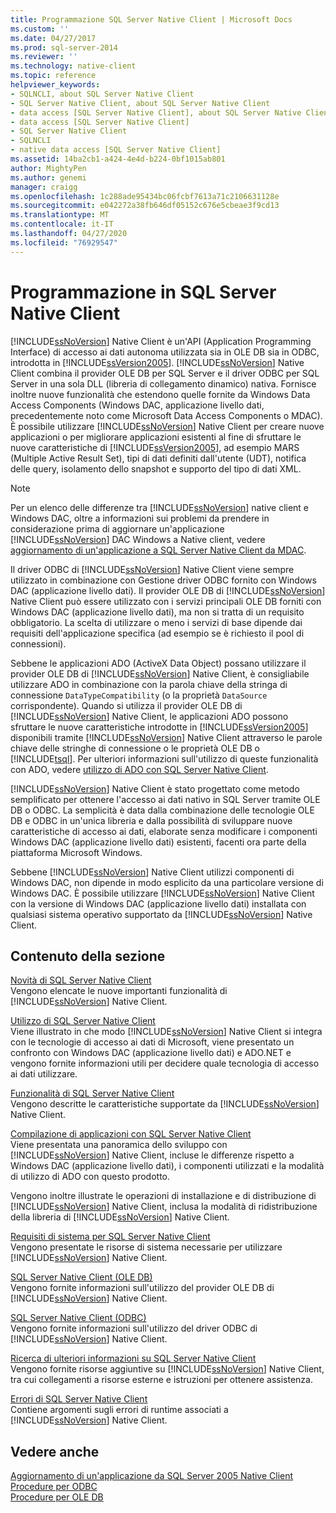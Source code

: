 ```yaml
---
title: Programmazione SQL Server Native Client | Microsoft Docs
ms.custom: ''
ms.date: 04/27/2017
ms.prod: sql-server-2014
ms.reviewer: ''
ms.technology: native-client
ms.topic: reference
helpviewer_keywords:
- SQLNCLI, about SQL Server Native Client
- SQL Server Native Client, about SQL Server Native Client
- data access [SQL Server Native Client], about SQL Server Native Client
- data access [SQL Server Native Client]
- SQL Server Native Client
- SQLNCLI
- native data access [SQL Server Native Client]
ms.assetid: 14ba2cb1-a424-4e4d-b224-0bf1015ab801
author: MightyPen
ms.author: genemi
manager: craigg
ms.openlocfilehash: 1c288ade95434bc06fcbf7613a71c2106631128e
ms.sourcegitcommit: e042272a38fb646df05152c676e5cbeae3f9cd13
ms.translationtype: MT
ms.contentlocale: it-IT
ms.lasthandoff: 04/27/2020
ms.locfileid: "76929547"
---
```

# <a name="sql-server-native-client-programming"></a>Programmazione in SQL Server Native Client
  [!INCLUDE[ssNoVersion](../../includes/ssnoversion-md.md)] Native Client è un'API (Application Programming Interface) di accesso ai dati autonoma utilizzata sia in OLE DB sia in ODBC, introdotta in [!INCLUDE[ssVersion2005](../../includes/ssversion2005-md.md)]. [!INCLUDE[ssNoVersion](../../includes/ssnoversion-md.md)] Native Client combina il provider OLE DB per SQL Server e il driver ODBC per SQL Server in una sola DLL (libreria di collegamento dinamico) nativa. Fornisce inoltre nuove funzionalità che estendono quelle fornite da Windows Data Access Components (Windows DAC, applicazione livello dati, precedentemente noto come Microsoft Data Access Components o MDAC). È possibile utilizzare [!INCLUDE[ssNoVersion](../../includes/ssnoversion-md.md)] Native Client per creare nuove applicazioni o per migliorare applicazioni esistenti al fine di sfruttare le nuove caratteristiche di [!INCLUDE[ssVersion2005](../../includes/ssversion2005-md.md)], ad esempio MARS (Multiple Active Result Set), tipi di dati definiti dall'utente (UDT), notifica delle query, isolamento dello snapshot e supporto del tipo di dati XML.  
  
> [!NOTE]  
>  Per un elenco delle differenze tra [!INCLUDE[ssNoVersion](../../includes/ssnoversion-md.md)] native client e Windows DAC, oltre a informazioni sui problemi da prendere in considerazione prima di aggiornare un'applicazione [!INCLUDE[ssNoVersion](../../includes/ssnoversion-md.md)] DAC Windows a Native client, vedere [aggiornamento di un'applicazione a SQL Server Native Client da MDAC](applications/updating-an-application-to-sql-server-native-client-from-mdac.md).  
  
 Il driver ODBC di [!INCLUDE[ssNoVersion](../../includes/ssnoversion-md.md)] Native Client viene sempre utilizzato in combinazione con Gestione driver ODBC fornito con Windows DAC (applicazione livello dati). Il provider OLE DB di [!INCLUDE[ssNoVersion](../../includes/ssnoversion-md.md)] Native Client può essere utilizzato con i servizi principali OLE DB forniti con Windows DAC (applicazione livello dati), ma non si tratta di un requisito obbligatorio. La scelta di utilizzare o meno i servizi di base dipende dai requisiti dell'applicazione specifica (ad esempio se è richiesto il pool di connessioni).  
  
 Sebbene le applicazioni ADO (ActiveX Data Object) possano utilizzare il provider OLE DB di [!INCLUDE[ssNoVersion](../../includes/ssnoversion-md.md)] Native Client, è consigliabile utilizzare ADO in combinazione con la parola chiave della stringa di connessione `DataTypeCompatibility` (o la proprietà `DataSource` corrispondente). Quando si utilizza il provider OLE DB di [!INCLUDE[ssNoVersion](../../includes/ssnoversion-md.md)] Native Client, le applicazioni ADO possono sfruttare le nuove caratteristiche introdotte in [!INCLUDE[ssVersion2005](../../includes/ssversion2005-md.md)] disponibili tramite [!INCLUDE[ssNoVersion](../../includes/ssnoversion-md.md)] Native Client attraverso le parole chiave delle stringhe di connessione o le proprietà OLE DB o [!INCLUDE[tsql](../../includes/tsql-md.md)]. Per ulteriori informazioni sull'utilizzo di queste funzionalità con ADO, vedere [utilizzo di ADO con SQL Server Native Client](applications/using-ado-with-sql-server-native-client.md).  
  
 [!INCLUDE[ssNoVersion](../../includes/ssnoversion-md.md)] Native Client è stato progettato come metodo semplificato per ottenere l'accesso ai dati nativo in SQL Server tramite OLE DB o ODBC. La semplicità è data dalla combinazione delle tecnologie OLE DB e ODBC in un'unica libreria e dalla possibilità di sviluppare nuove caratteristiche di accesso ai dati, elaborate senza modificare i componenti Windows DAC (applicazione livello dati) esistenti, facenti ora parte della piattaforma Microsoft Windows.  
  
 Sebbene [!INCLUDE[ssNoVersion](../../includes/ssnoversion-md.md)] Native Client utilizzi componenti di Windows DAC, non dipende in modo esplicito da una particolare versione di Windows DAC. È possibile utilizzare [!INCLUDE[ssNoVersion](../../includes/ssnoversion-md.md)] Native Client con la versione di Windows DAC (applicazione livello dati) installata con qualsiasi sistema operativo supportato da [!INCLUDE[ssNoVersion](../../includes/ssnoversion-md.md)] Native Client.  
  
## <a name="in-this-section"></a>Contenuto della sezione  
 [Novità di SQL Server Native Client](sql-server-native-client.md)  
 Vengono elencate le nuove importanti funzionalità di [!INCLUDE[ssNoVersion](../../includes/ssnoversion-md.md)] Native Client.  
  
 [Utilizzo di SQL Server Native Client](when-to-use-sql-server-native-client.md)  
 Viene illustrato in che modo [!INCLUDE[ssNoVersion](../../includes/ssnoversion-md.md)] Native Client si integra con le tecnologie di accesso ai dati di Microsoft, viene presentato un confronto con Windows DAC (applicazione livello dati) e ADO.NET e vengono fornite informazioni utili per decidere quale tecnologia di accesso ai dati utilizzare.  
  
 [Funzionalità di SQL Server Native Client](features/sql-server-native-client-features.md)  
 Vengono descritte le caratteristiche supportate da [!INCLUDE[ssNoVersion](../../includes/ssnoversion-md.md)] Native Client.  
  
 [Compilazione di applicazioni con SQL Server Native Client](applications/building-applications-with-sql-server-native-client.md)  
 Viene presentata una panoramica dello sviluppo con [!INCLUDE[ssNoVersion](../../includes/ssnoversion-md.md)] Native Client, incluse le differenze rispetto a Windows DAC (applicazione livello dati), i componenti utilizzati e la modalità di utilizzo di ADO con questo prodotto.  
  
 Vengono inoltre illustrate le operazioni di installazione e di distribuzione di [!INCLUDE[ssNoVersion](../../includes/ssnoversion-md.md)] Native Client, inclusa la modalità di ridistribuzione della libreria di [!INCLUDE[ssNoVersion](../../includes/ssnoversion-md.md)] Native Client.  
  
 [Requisiti di sistema per SQL Server Native Client](system-requirements-for-sql-server-native-client.md)  
 Vengono presentate le risorse di sistema necessarie per utilizzare [!INCLUDE[ssNoVersion](../../includes/ssnoversion-md.md)] Native Client.  
  
 [SQL Server Native Client &#40;OLE DB&#41;](ole-db/sql-server-native-client-ole-db.md)  
 Vengono fornite informazioni sull'utilizzo del provider OLE DB di [!INCLUDE[ssNoVersion](../../includes/ssnoversion-md.md)] Native Client.  
  
 [SQL Server Native Client &#40;ODBC&#41;](odbc/sql-server-native-client-odbc.md)  
 Vengono fornite informazioni sull'utilizzo del driver ODBC di [!INCLUDE[ssNoVersion](../../includes/ssnoversion-md.md)] Native Client.  
  
 [Ricerca di ulteriori informazioni su SQL Server Native Client](finding-more-sql-server-native-client-information.md)  
 Vengono fornite risorse aggiuntive su [!INCLUDE[ssNoVersion](../../includes/ssnoversion-md.md)] Native Client, tra cui collegamenti a risorse esterne e istruzioni per ottenere assistenza.  
  
 [Errori di SQL Server Native Client](../native-client-ole-db-errors/errors.md)  
 Contiene argomenti sugli errori di runtime associati a [!INCLUDE[ssNoVersion](../../includes/ssnoversion-md.md)] Native Client.  
  
## <a name="see-also"></a>Vedere anche  
 [Aggiornamento di un'applicazione da SQL Server 2005 Native Client](applications/updating-an-application-from-sql-server-2005-native-client.md)   
 [Procedure per ODBC](../native-client-odbc-how-to/odbc-how-to-topics.md)   
 [Procedure per OLE DB](../native-client-ole-db-how-to/ole-db-how-to-topics.md)  
  
  
